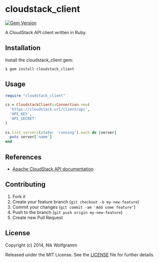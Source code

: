 # cloudstack_client

[![Gem Version](https://badge.fury.io/rb/cloudstack_client.png)](http://badge.fury.io/rb/cloudstack_client)

A CloudStack API client written in Ruby.

## Installation

Install the cloudstack_client gem:

    $ gem install cloudstack_client
    
## Usage

```ruby
require "cloudstack_client"
    
cs = CloudstackClient::Connection.new(
  'https://cloudstack.url/client/api',
  'API_KEY',
  'API_SECRET'
)
     
cs.list_servers(state: 'running').each do |server|
  puts server['name']
end
```    

## References
-  [Apache CloudStack API documentation](http://cloudstack.apache.org/docs/api/)

## Contributing

1. Fork it
2. Create your feature branch (`git checkout -b my-new-feature`)
3. Commit your changes (`git commit -am 'Add some feature'`)
4. Push to the branch (`git push origin my-new-feature`)
5. Create new Pull Request

## License

Copyright (c) 2014, Nik Wolfgramm

Released under the MIT License. See the [LICENSE](https://raw.github.com/niwo/cloudstack_client/master/LICENSE.txt) file for further details.
